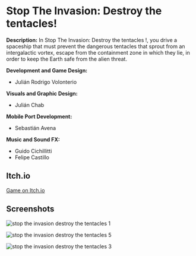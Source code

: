 # Stop The Invasion: Destroy the tentacles!

__Description:__ In Stop The Invasion: Destroy the tentacles !, you drive a spaceship that must prevent the dangerous tentacles that sprout from an intergalactic vortex, escape from the containment zone in which they lie, in order to keep the Earth safe from the alien threat.

__Development and Game Design:__

* Julián Rodrigo Volonterio

__Visuals and Graphic Design:__

* Julián Chab

__Mobile Port Development:__

* Sebastián Avena

__Music and Sound FX:__

* Guido Cichillitti
* Felipe Castillo

## Itch.io

[Game on Itch.io](https://aniluj.itch.io/stop-the-invasion-destroy-the-tentacles)

## Screenshots

![stop the invasion destroy the tentacles 1](https://user-images.githubusercontent.com/21962457/37191677-ece8dc7e-233f-11e8-815b-ce4fd30dade7.png)

![stop the invasion destroy the tentacles 5](https://user-images.githubusercontent.com/21962457/37191696-08daaf98-2340-11e8-9c1d-f6727bec29e8.png)

![stop the invasion destroy the tentacles 3](https://user-images.githubusercontent.com/21962457/37191711-1e97fa52-2340-11e8-8531-d3f49d2af891.png)

